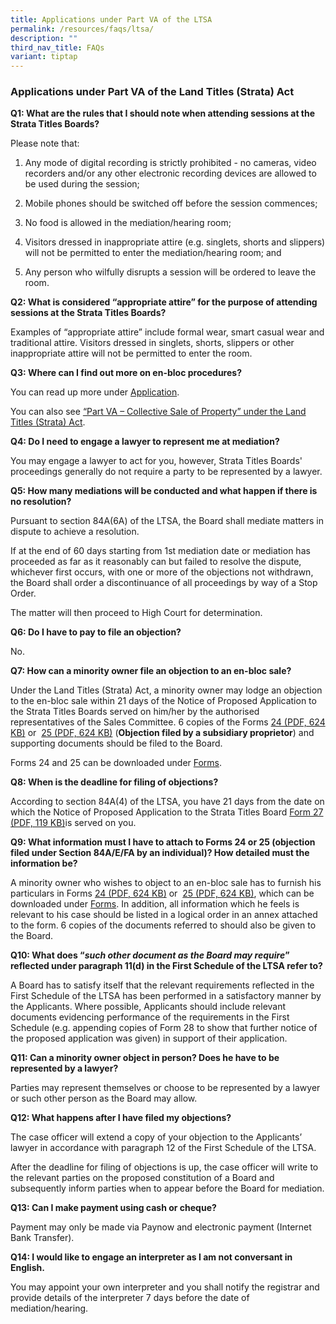 ```yaml
---
title: Applications under Part VA of the LTSA
permalink: /resources/faqs/ltsa/
description: ""
third_nav_title: FAQs
variant: tiptap
---
```

<h3><strong>Applications under Part VA of the Land Titles (Strata) Act</strong></h3>
<p><strong>Q1: What are the rules that I should note when attending sessions at the Strata Titles Boards?</strong>
</p>
<p>Please note that:</p>
<ol data-tight="true" class="tight">
<li>
<p>Any mode of digital recording is strictly prohibited - no cameras, video
recorders and/or any other electronic recording devices are allowed to
be used during the session;</p>
</li>
<li>
<p>Mobile phones should be switched off before the session commences;</p>
</li>
<li>
<p>No food is allowed in the mediation/hearing room;</p>
</li>
<li>
<p>Visitors dressed in inappropriate attire (e.g. singlets, shorts and slippers)
will not be permitted to enter the mediation/hearing room; and</p>
</li>
<li>
<p>Any person who wilfully disrupts a session will be ordered to leave the
room.</p>
</li>
</ol>
<p><strong>Q2: What is considered “appropriate attire” for the purpose of attending sessions at the Strata Titles Boards?</strong>
</p>
<p>Examples of “appropriate attire” include formal wear, smart casual wear
and traditional attire. Visitors dressed in singlets, shorts, slippers
or other inappropriate attire will not be permitted to enter the room.</p>
<p><strong>Q3: Where can I find out more on en-bloc procedures?</strong>
</p>
<p>You can read up more under <a href="/general-proceedings/application/applicant/" rel="noopener noreferrer nofollow" target="_blank">Application</a>.</p>
<p>You can also see&nbsp;<a href="https://sso.agc.gov.sg/Act/LTSA1967" rel="noopener noreferrer nofollow" target="_blank">“Part VA – Collective Sale of Property” under the Land Titles (Strata) Act</a>.</p>
<p><strong>Q4: Do I need to engage a lawyer to represent me at mediation?</strong>
</p>
<p>You may engage a lawyer to act for you, however, Strata Titles Boards'
proceedings generally do not require a party to be represented by a lawyer.</p>
<p><strong>Q5: How many mediations will be conducted and what happen if there is no resolution?</strong>
</p>
<p>Pursuant to section 84A(6A) of the LTSA, the Board shall mediate matters
in dispute to achieve a resolution.</p>
<p>If at the end of 60 days starting from 1st mediation date or mediation
has proceeded as far as it reasonably can but failed to resolve the dispute,
whichever first occurs, with one or more of the objections not withdrawn,
the Board shall order a discontinuance of all proceedings by way of a Stop
Order.</p>
<p>The matter will then proceed to High Court for determination.</p>
<p><strong>Q6: Do I have to pay to file an objection?</strong>
</p>
<p>No.</p>
<p><strong>Q7: How can a minority owner file an objection to an en-bloc sale?</strong>
</p>
<p>Under the Land Titles (Strata) Act, a minority owner may lodge an objection
to the en-bloc sale within 21 days of the Notice of Proposed Application
to the Strata Titles Boards served on him/her by the authorised representatives
of the Sales Committee. 6 copies of the Forms&nbsp;<a href="/files/FAQS/LTSA/form-24.pdf" rel="noopener noreferrer nofollow" target="_blank">24 (PDF, 624 KB)</a>&nbsp;or&nbsp;
<a href="/files/FAQS/LTSA/form-25.pdf" rel="noopener noreferrer nofollow" target="_blank">25 (PDF, 624 KB)</a>&nbsp;(<strong>Objection filed by a subsidiary proprietor</strong>)
and supporting documents should be filed to the Board.</p>
<p>Forms 24 and 25 can be downloaded under&nbsp;<a href="/resources/forms/" rel="noopener noreferrer nofollow" target="_blank">Forms</a>.</p>
<p><strong>Q8: When is the deadline for filing of objections?</strong>
</p>
<p>According to section 84A(4) of the LTSA, you have 21 days from the date
on which the Notice of Proposed Application to the Strata Titles Board
<a href="/files/FAQS/LTSA/form27.pdf" rel="noopener noreferrer nofollow" target="_blank">Form 27 (PDF, 119 KB)</a>is served on you.</p>
<p><strong>Q9: What information must I have to attach to Forms 24 or 25 (objection filed under Section 84A/E/FA by an individual)? How detailed must the information be?</strong>
</p>
<p>A minority owner who wishes to object to an en-bloc sale has to furnish
his particulars in Forms&nbsp;<a href="/files/FAQS/LTSA/form-24.pdf" rel="noopener noreferrer nofollow" target="_blank">24 (PDF, 624&nbsp;KB)</a>&nbsp;or&nbsp;
<a href="/files/FAQS/LTSA/form-25.pdf" rel="noopener noreferrer nofollow" target="_blank">25 (PDF, 624&nbsp;KB)</a>, which can be downloaded under&nbsp;<a href="/resources/forms/" rel="noopener noreferrer nofollow" target="_blank">Forms</a>.
In addition, all information which he feels is relevant to his case should
be listed in a logical order in an annex attached to the form. 6 copies
of the documents referred to should also be given to the Board.</p>
<p><strong>Q10: What does “<em>such other document as the Board may require</em>” reflected under paragraph 11(d) in the First Schedule of the LTSA refer to?</strong>
</p>
<p>A Board has to satisfy itself that the relevant requirements reflected
in the First Schedule of the LTSA has been performed in a satisfactory
manner by the Applicants. Where possible, Applicants should include relevant
documents evidencing performance of the requirements in the First Schedule
(e.g. appending copies of Form 28 to show that further notice of the proposed
application was given) in support of their application.</p>
<p><strong>Q11: Can a minority owner object in person? Does he have to be represented by a lawyer?</strong>
</p>
<p>Parties may represent themselves or choose to be represented by a lawyer
or such other person as the Board may allow.</p>
<p><strong>Q12: What happens after I have filed my objections?</strong>
</p>
<p>The case officer will extend a copy of your objection to the Applicants’
lawyer in accordance with paragraph 12 of the First Schedule of the LTSA.</p>
<p>After the deadline for filing of objections is up, the case officer will
write to the relevant parties on the proposed constitution of a Board and
subsequently inform parties when to appear before the Board for mediation.</p>
<p><strong>Q13: Can I make payment using cash or cheque?</strong>
</p>
<p>Payment may only be made via Paynow and electronic payment (Internet Bank
Transfer).</p>
<p><strong>Q14: I would like to engage an interpreter as I am not conversant in English.</strong>
</p>
<p>You may appoint your own interpreter and you shall notify the registrar
and provide details of the interpreter 7 days before the date of mediation/hearing.</p>